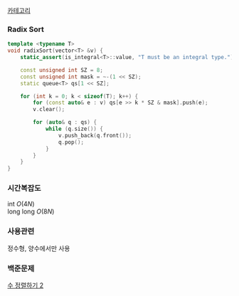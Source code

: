 [카테고리](/README.md)
### Radix Sort
```cpp
template <typename T>
void radixSort(vector<T> &v) {
    static_assert(is_integral<T>::value, "T must be an integral type.");

	const unsigned int SZ = 8;
    const unsigned int mask = ~-(1 << SZ);
	static queue<T> qs[1 << SZ];

    for (int k = 0; k < sizeof(T); k++) {
	    for (const auto& e : v) qs[e >> k * SZ & mask].push(e);
        v.clear();

        for (auto& q : qs) {
            while (q.size()) {
                v.push_back(q.front());
                q.pop();
            }
        }
    }
}
```
### 시간복잡도 
int $O(4N)$   
long long $O(8N)$   

### 사용관련
정수형, 양수에서만 사용   

### 백준문제
[수 정렬하기 2](https://www.acmicpc.net/problem/2751)